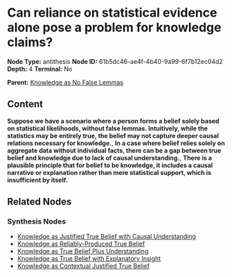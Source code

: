 # Can reliance on statistical evidence alone pose a problem for knowledge claims?

**Node Type:** antithesis
**Node ID:** 61b5dc46-ae4f-4b40-9a99-6f7b12ec04d2
**Depth:** 4
**Terminal:** No

**Parent:** [Knowledge as No False Lemmas](knowledge-as-no-false-lemmas-synthesis-3eb1b6db-bd99-4afc-9104-bc700df5fe8f.md)

## Content

**Suppose we have a scenario where a person forms a belief solely based on statistical likelihoods, without false lemmas. Intuitively, while the statistics may be entirely true, the belief may not capture deeper causal relations necessary for knowledge.**, **In a case where belief relies solely on aggregate data without individual facts, there can be a gap between true belief and knowledge due to lack of causal understanding.**, **There is a plausible principle that for belief to be knowledge, it includes a causal narrative or explanation rather than mere statistical support, which is insufficient by itself.**

## Related Nodes

### Synthesis Nodes

- [Knowledge as Justified True Belief with Causal Understanding](knowledge-as-justified-true-belief-with-causal-understanding-synthesis-f8331115-e135-4dd9-bc53-e11f9fcd7c44.md)
- [Knowledge as Reliably-Produced True Belief](knowledge-as-reliably-produced-true-belief-synthesis-b8a0241e-6e54-4c69-8fee-a3c60fdcc956.md)
- [Knowledge as True Belief Plus Understanding](knowledge-as-true-belief-plus-understanding-synthesis-6fd0543c-c9fc-4cf4-be65-b1ea6968fc04.md)
- [Knowledge as True Belief with Explanatory Insight](knowledge-as-true-belief-with-explanatory-insight-synthesis-ac715d84-f277-4e53-abef-397e163753b5.md)
- [Knowledge as Contextual Justified True Belief](knowledge-as-contextual-justified-true-belief-synthesis-71e7fb01-6948-4a11-9d94-b44e73b890fd.md)
